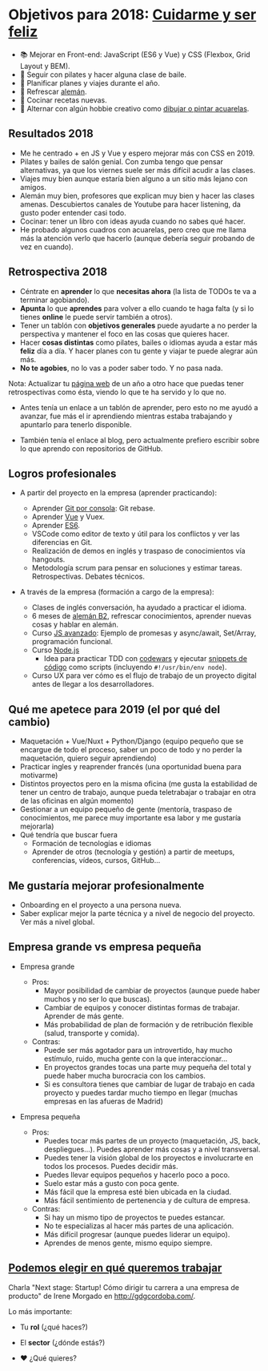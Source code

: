 # Objetivos para 2018: [Cuidarme y ser feliz](https://twitter.com/dreamingechoes/status/937326848438042626)

- 📚 Mejorar en Front-end: JavaScript (ES6 y Vue) y CSS (Flexbox, Grid Layout y BEM).
- 💃 Seguir con pilates y hacer alguna clase de baile.
- 🚊 Planificar planes y viajes durante el año.
- 🙉 Refrescar [alemán](http://www.deutscheszentrum.es).
- 🍴 Cocinar recetas nuevas.
- 🎨 Alternar con algún hobbie creativo como [dibujar o pintar acuarelas](https://twitter.com/cristinafsanz/status/903201156222115840).

## Resultados 2018
- Me he centrado + en JS y Vue y espero mejorar más con CSS en 2019.
- Pilates y bailes de salón genial. Con zumba tengo que pensar alternativas, ya que los viernes suele ser más difícil acudir a las clases.
- Viajes muy bien aunque estaría bien alguno a un sitio más lejano con amigos.
- Alemán muy bien, profesores que explican muy bien y hacer las clases amenas. Descubiertos canales de Youtube para hacer listening, da gusto poder entender casi todo.
- Cocinar: tener un libro con ideas ayuda cuando no sabes qué hacer.
- He probado algunos cuadros con acuarelas, pero creo que me llama más la atención verlo que hacerlo (aunque debería seguir probando de vez en cuando).

## Retrospectiva 2018

- Céntrate en **aprender** lo que **necesitas ahora** (la lista de TODOs te va a terminar agobiando).
- **Apunta** lo que **aprendes** para volver a ello cuando te haga falta (y si lo tienes **online** le puede servir también a otros).
- Tener un tablón con **objetivos generales** puede ayudarte a no perder la perspectiva y mantener el foco en las cosas que quieres hacer.
- Hacer **cosas distintas** como pilates, bailes o idiomas ayuda a estar más **feliz** día a día. Y hacer planes con tu gente y viajar te puede alegrar aún más.
- **No te agobies**, no lo vas a poder saber todo. Y no pasa nada.

Nota: Actualizar tu [página web](https://cristinafsanz.github.io/) de un año a otro hace que puedas tener retrospectivas como ésta, viendo lo que te ha servido y lo que no. 
  
  - Antes tenía un enlace a un tablón de aprender, pero esto no me ayudó a avanzar, fue más el ir aprendiendo mientras estaba trabajando y apuntarlo para tenerlo disponible.

  - También tenía el enlace al blog, pero actualmente prefiero escribir sobre lo que aprendo con repositorios de GitHub.

## Logros profesionales

- A partir del proyecto en la empresa (aprender practicando):
  - Aprender [Git por consola](https://github.com/cristinafsanz/setup#git): Git rebase.
  - Aprender [Vue](https://github.com/cristinafsanz/vuejs-primeros-pasos) y Vuex.
  - Aprender [ES6](https://github.com/cristinafsanz/code-snippets).
  - VSCode como editor de texto y útil para los conflictos y ver las diferencias en Git.
  - Realización de demos en inglés y traspaso de conocimientos vía hangouts.
  - Metodología scrum para pensar en soluciones y estimar tareas. Retrospectivas. Debates técnicos.

- A través de la empresa (formación a cargo de la empresa):
  - Clases de inglés conversación, ha ayudado a practicar el idioma.
  - 6 meses de [alemán B2](https://www.deutscheszentrum.es/), refrescar conocimientos, aprender nuevas cosas y hablar en alemán.
  - Curso [JS avanzado](https://github.com/cristinafsanz/e-journal_JavaScript-avanzado/blob/master/COURSE/INDEX.md): Ejemplo de promesas y async/await, Set/Array, programación funcional.
  - Curso [Node.js](https://github.com/cristinafsanz/Curso-Node.js-para-desarrolladores-Front-end_ed7)
    - Idea para practicar TDD con [codewars](https://github.com/cristinafsanz/codewars-tdd) y ejecutar [snippets de código](https://github.com/cristinafsanz/code-snippets) como scripts (incluyendo `#!/usr/bin/env node`).
  - Curso UX para ver cómo es el flujo de trabajo de un proyecto digital antes de llegar a los desarrolladores.

## Qué me apetece para 2019 (el por qué del cambio)

- Maquetación + Vue/Nuxt + Python/Django (equipo pequeño que se encargue de todo el proceso, saber un poco de todo y no perder la maquetación, quiero seguir aprendiendo)
- Practicar ingles y reaprender francés (una oportunidad buena para motivarme)
- Distintos proyectos pero en la misma oficina (me gusta la estabilidad de tener un centro de trabajo, aunque pueda teletrabajar o trabajar en otra de las oficinas en algún momento)
- Gestionar a un equipo pequeño de gente (mentoría, traspaso de conocimientos, me parece muy importante esa labor y me gustaría mejorarla)
- Qué tendría que buscar fuera
  - Formación de tecnologías e idiomas
  - Aprender de otros (tecnología y gestión) a partir de meetups, conferencias, vídeos, cursos, GitHub...

## Me gustaría mejorar profesionalmente

- Onboarding en el proyecto a una persona nueva.
- Saber explicar mejor la parte técnica y a nivel de negocio del proyecto. Ver más a nivel global.

## Empresa grande vs empresa pequeña

- Empresa grande
  - Pros:
    - Mayor posibilidad de cambiar de proyectos (aunque puede haber muchos y no ser lo que buscas).
    - Cambiar de equipos y conocer distintas formas de trabajar. Aprender de más gente.
    - Más probabilidad de plan de formación y de retribución flexible (salud, transporte y comida).
  - Contras: 
    - Puede ser más agotador para un introvertido, hay mucho estímulo, ruido, mucha gente con la que interaccionar...
    - En proyectos grandes tocas una parte muy pequeña del total y puede haber mucha burocracia con los cambios.
    - Si es consultora tienes que cambiar de lugar de trabajo en cada proyecto y puedes tardar mucho tiempo en llegar (muchas empresas en las afueras de Madrid)

- Empresa pequeña
  - Pros:    
    - Puedes tocar más partes de un proyecto (maquetación, JS, back, despliegues...). Puedes aprender más cosas y a nivel transversal.
    - Puedes tener la visión global de los proyectos e involucrarte en todos los procesos. Puedes decidir más.
    - Puedes llevar equipos pequeños y hacerlo poco a poco.
    - Suelo estar más a gusto con poca gente. 
    - Más fácil que la empresa esté bien ubicada en la ciudad.
    - Más fácil sentimiento de pertenencia y de cultura de empresa.
  - Contras: 
    - Si hay un mismo tipo de proyectos te puedes estancar.
    - No te especializas al hacer más partes de una aplicación.
    - Más difícil progresar (aunque puedes liderar un equipo).
    - Aprendes de menos gente, mismo equipo siempre. 

## [Podemos elegir en qué queremos trabajar](https://twitter.com/moisipm/status/1063122191053742081)

Charla "Next stage: Startup! Cómo dirigir tu carrera a una empresa de producto" de Irene Morgado en http://gdgcordoba.com/.

Lo más importante:

- Tu **rol** (¿qué haces?)

- El **sector** (¿dónde estás?)

- ❤️ ¿Qué quieres?

